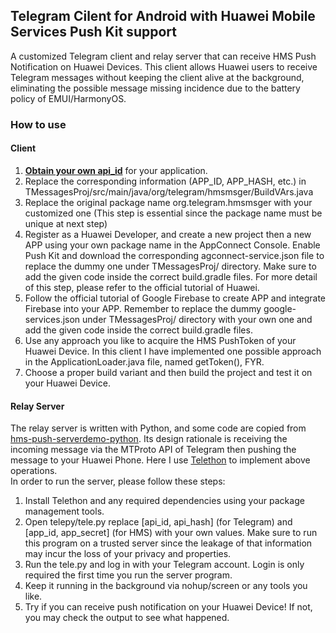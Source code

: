 ## Telegram Cilent for Android with Huawei Mobile Services Push Kit support

A customized Telegram client and relay server that can receive HMS Push Notification on Huawei Devices. This client allows Huawei users to receive Telegram messages without keeping the client alive at the background, eliminating the possible message missing incidence due to the battery policy of EMUI/HarmonyOS.

### How to use
#### Client
1. [**Obtain your own api_id**](https://core.telegram.org/api/obtaining_api_id) for your application.
2. Replace the corresponding information (APP_ID, APP_HASH, etc.) in TMessagesProj/src/main/java/org/telegram/hmsmsger/BuildVArs.java
3. Replace the original package name org.telegram.hmsmsger with your customized one (This step is essential since the package name must be unique at next step)
4. Register as a Huawei Developer, and create a new project then a new APP using your own package name in the AppConnect Console. Enable Push Kit and download the corresponding agconnect-service.json file to replace the dummy one under TMessagesProj/ directory. Make sure to add the given code inside the correct build.gradle files. For more detail of this step, please refer to the official tutorial of Huawei.
5. Follow the official tutorial of Google Firebase to create APP and integrate Firebase into your APP. Remember to replace the dummy google-services.json under TMessagesProj/ directory with your own one and add the given code inside the correct build.gradle files.
6. Use any approach you like to acquire the HMS PushToken of your Huawei Device. In this client I have implemented one possible approach in the ApplicationLoader.java file, named getToken(), FYR. 
7. Choose a proper build variant and then build the project and test it on your Huawei Device.
#### Relay Server
The relay server is written with Python, and some code are copied from [hms-push-serverdemo-python](https://github.com/HMS-Core/hms-push-serverdemo-python/tree/master/python37). Its design rationale is receiving the incoming message via the MTProto API of Telegram then pushing the message to your Huawei Phone. Here I use [Telethon](https://github.com/LonamiWebs/Telethon) to implement above operations.  
In order to run the server, please follow these steps:
1. Install Telethon and any required dependencies using your package management tools.
2. Open telepy/tele.py replace [api_id, api_hash] (for Telegram) and [app_id, app_secret] (for HMS) with your own values. Make sure to run this program on a trusted server since the leakage of that information may incur the loss of your privacy and properties.
3. Run the tele.py and log in with your Telegram account. Login is only required the first time you run the server program. 
4. Keep it running in the background via nohup/screen or any tools you like.
5. Try if you can receive push notification on your Huawei Device! If not, you may check the output to see what happened.

